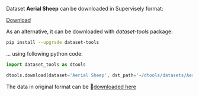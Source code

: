 Dataset **Aerial Sheep** can be downloaded in Supervisely format:

 [Download](https://assets.supervisely.com/supervisely-supervisely-assets-public/teams_storage/E/8/mu/ue6RWTcjqkjij4RcGwanrW8UBWuuZGJkyAEGf6kgHGXhMaj0nrKcLNCQeody9jTnfKlHtGviaRgiAKY6ZBa5XueUDU1d0XIABT5s7iIji0QGdmxEHoRDJ4CJVFJu.tar)

As an alternative, it can be downloaded with *dataset-tools* package:
``` bash
pip install --upgrade dataset-tools
```

... using following python code:
``` python
import dataset_tools as dtools

dtools.download(dataset='Aerial Sheep', dst_path='~/dtools/datasets/Aerial Sheep.tar')
```
The data in original format can be 🔗[downloaded here](https://universe.roboflow.com/riis/aerial-sheep/dataset/1/download)